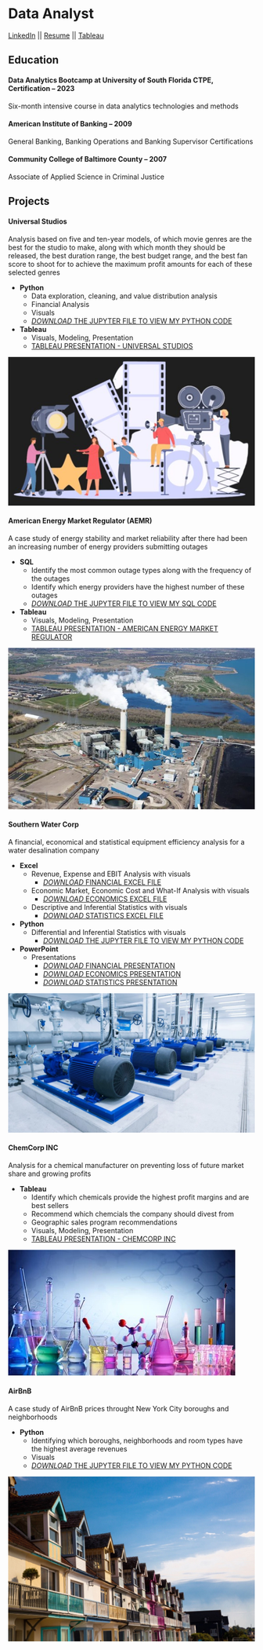 # Data Analyst
[LinkedIn](https://www.linkedin.com/in/brandon-chisnell-9890a79b/)
||
[Resume](/assets/resume/resume_brandon_chisnell.pdf)
||
[Tableau](https://public.tableau.com/app/profile/brandon.chisnell)

## Education
#### Data Analytics Bootcamp at University of South Florida CTPE, Certification – 2023
Six-month intensive course in data analytics technologies and methods

#### American Institute of Banking – 2009
General Banking, Banking Operations and Banking Supervisor Certifications

#### Community College of Baltimore County – 2007
Associate of Applied Science in Criminal Justice

## Projects
#### Universal Studios
Analysis based on five and ten-year models, of which movie genres are the best for the studio to make, along with which month they should be released, the best duration range, the best budget range, and the best fan score to shoot for to achieve the maximum profit amounts for each of these selected genres
- **Python**
  - Data exploration, cleaning, and value distribution analysis
  - Financial Analysis
  - Visuals
  - [*DOWNLOAD* THE JUPYTER FILE TO VIEW MY PYTHON CODE](/assets/files/capstone_universal_studios_portfolio.ipynb)
- **Tableau**
  - Visuals, Modeling, Presentation
  - [TABLEAU PRESENTATION - UNIVERSAL STUDIOS](https://public.tableau.com/app/profile/brandon.chisnell/viz/Capstone-UniversalStudios/ExecutivePresentation)

![Movies](/assets/images/movies1.jpeg)

#### American Energy Market Regulator (AEMR)
A case study of energy stability and market reliability after there had been an increasing number of energy providers submitting outages
- **SQL**
  - Identify the most common outage types along with the frequency of the outages
  - Identify which energy providers have the highest number of these outages
  - [*DOWNLOAD* THE JUPYTER FILE TO VIEW MY SQL CODE](assets/files/aemr_portfolio.ipynb)
- **Tableau**
  - Visuals, Modeling, Presentation
  - [TABLEAU PRESENTATION - AMERICAN ENERGY MARKET REGULATOR](https://public.tableau.com/app/profile/brandon.chisnell/viz/AmericanEnergyMarketRegulator_16941167662490/Presentation)

![Energy Plant](/assets/images/energy2.jpeg)

#### Southern Water Corp
A financial, economical and statistical equipment efficiency analysis for a water desalination company 
- **Excel**
  - Revenue, Expense and EBIT Analysis with visuals
    - [*DOWNLOAD* FINANCIAL EXCEL FILE](/assets/files/sw_financial_portfolio.xlsx)
  - Economic Market, Economic Cost and What-If Analysis with visuals
    - [*DOWNLOAD* ECONOMICS EXCEL FILE](/assets/files/sw_economics_portfolio.xlsx)
  - Descriptive and Inferential Statistics with visuals
    - [*DOWNLOAD* STATISTICS EXCEL FILE](/assets/files/sw_statistics_portfolio.xlsx)
- **Python**
  - Differential and Inferential Statistics with visuals
    - [*DOWNLOAD* THE JUPYTER FILE TO VIEW MY PYTHON CODE](/assets/files/sw_portfolio.ipynb)
- **PowerPoint**
  - Presentations
    - [*DOWNLOAD* FINANCIAL PRESENTATION](/assets/files/sw_financial_portfolio.pptx)
    - [*DOWNLOAD* ECONOMICS PRESENTATION](/assets/files/sw_economics_portfolio.pptx)
    - [*DOWNLOAD* STATISTICS PRESENTATION](/assets/files/sw_statistics_portfolio.pptx)

![Water Pumping Station](/assets/images/water1.jpeg)

#### ChemCorp INC
Analysis for a chemical manufacturer on preventing loss of future market share and growing profits 
- **Tableau**
  - Identify which chemicals provide the highest profit margins and are best sellers
  - Recommend which chemcials the company should divest from
  - Geographic sales program recommendations
  - Visuals, Modeling, Presentation
  - [TABLEAU PRESENTATION - CHEMCORP INC](https://public.tableau.com/app/profile/brandon.chisnell/viz/ChemCorp_16941983986210/Presentation)

![Chemicals](/assets/images/chem1.jpeg)

#### AirBnB
A case study of AirBnB prices throught New York City boroughs and neighborhoods
- **Python**
  - Identifying which boroughs, neighborhoods and room types have the highest average revenues
  - Visuals
  - [*DOWNLOAD* THE JUPYTER FILE TO VIEW MY PYTHON CODE](assets/files/aibnb_portfolio.ipynb)

![AirBnB](/assets/images/airbnb1.jpeg)
